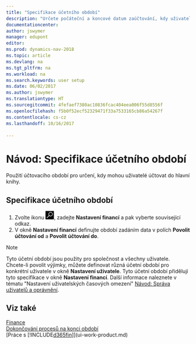 ```yaml
---
title: "Specifikace účetního období"
description: "Určete počáteční a koncové datum zaúčtování, kdy uživatelé mohou účtovat do hlavní knihy."
documentationcenter: 
author: jswymer
manager: edupont
editor: 
ms.prod: dynamics-nav-2018
ms.topic: article
ms.devlang: na
ms.tgt_pltfrm: na
ms.workload: na
ms.search.keywords: user setup
ms.date: 06/02/2017
ms.author: jswymer
ms.translationtype: HT
ms.sourcegitcommit: 4fefaef7380ac10836fcac404eea006f55d8556f
ms.openlocfilehash: f5b0f52ecf52329471f33a7533165cb86a54267f
ms.contentlocale: cs-cz
ms.lasthandoff: 10/16/2017

---
```

# <a name="how-to-specify-posting-periods"></a>Návod: Specifikace účetního období
Použití účtovacího období pro určení, kdy mohou uživatelé účtovat do hlavní knihy.  

## <a name="to-specify-posting-periods"></a>Specifikace účetního období
1. Zvolte ikonu ![Vyhledat stránku nebo sestavu](media/ui-search/search_small.png "Ikona Vyhledat stránku nebo sestavu"), zadejte **Nastavení financí** a pak vyberte související odkaz.  
2. V okně **Nastavení financí** definujte období zadáním data v polích **Povolit účtování od** a **Povolit účtování do**.  

> [!NOTE]  
>   Tyto účetní období jsou použity pro společnost a všechny uživatele. Chcete-li povolit výjimky, můžete definovat různá účetní období pro konkrétní uživatele v okně **Nastavení uživatele**. Tyto účetní období přidělují tyto specifikace v okně **Nastavení financí**. Další informace naleznete v tématu "Nastavení uživatelských časových omezení" [Návod: Správa uživatelů a oprávnění](ui-how-users-permissions.md).

## <a name="see-also"></a>Viz také
[Finance](finance.md)  
[Dokončování procesů na konci období](year-how-complete-period-end-processes.md)  
[Práce s [!INCLUDE[d365fin](includes/d365fin_md.md)]](ui-work-product.md)

